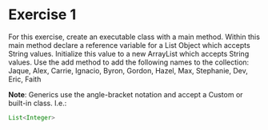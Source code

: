 # Exercise 1

For this exercise, create an executable class with a main method. Within this main method declare a reference variable for a List Object which accepts String values. Initialize this value to a new ArrayList which accepts String values. Use the add method to add the following names to the collection: Jaque, Alex, Carrie, Ignacio, Byron, Gordon, Hazel, Max, Stephanie, Dev, Eric, Faith


**Note**: Generics use the angle-bracket notation and accept a Custom or built-in class. I.e.:
```java
List<Integer> 
```
